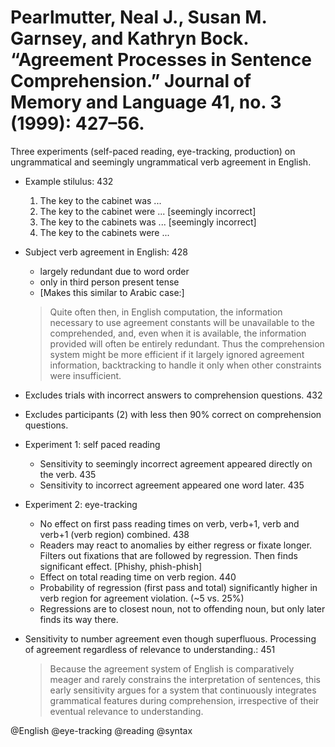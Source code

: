 # Pearlmutter, Neal J., Susan M. Garnsey, and Kathryn Bock. “Agreement Processes in Sentence Comprehension.” Journal of Memory and Language 41, no. 3 (1999): 427–56.

Three experiments (self-paced reading, eye-tracking, production) on ungrammatical and seemingly ungrammatical verb agreement in English.

- Example stilulus: 432
  1. The key to the cabinet was ...
  2. The key to the cabinet were ... [seemingly incorrect]
  3. The key to the cabinets was ... [seemingly incorrect]
  4. The key to the cabinets were ...

- Subject verb agreement in English: 428
  - largely redundant due to word order
  - only in third person present tense
  - [Makes this similar to Arabic case:] 

  > Quite often then, in English computation, the information necessary to use agreement constants will be unavailable to the comprehended, and, even when it is available, the information provided will often be entirely redundant. Thus the comprehension system might be more efficient if it largely ignored agreement information, backtracking to handle it only when other constraints were insufficient.

- Excludes trials with incorrect answers to comprehension questions. 432

- Excludes participants (2) with less then 90% correct on comprehension questions. 

- Experiment 1: self paced reading
  - Sensitivity to seemingly incorrect agreement appeared directly on the verb. 435
  - Sensitivity to incorrect agreement appeared one word later. 435

- Experiment 2: eye-tracking
  - No effect on first pass reading times on verb, verb+1, verb and verb+1 (verb region) combined. 438
  - Readers may react to anomalies by either regress or fixate longer. Filters out fixations that are followed by regression. Then finds significant effect. [Phishy, phish-phish]
  - Effect on total reading time on verb region. 440
  - Probability of regression (first pass and total) significantly higher in verb region for agreement violation. (~5 vs. 25%) 
  - Regressions are to closest noun, not to offending noun, but only later finds its way there.

- Sensitivity to number agreement even though superfluous. Processing of agreement regardless of relevance to understanding.: 451

  > Because the agreement system of English is comparatively meager and rarely constrains the interpretation of sentences, this early sensitivity argues for a system that continuously integrates grammatical features during comprehension, irrespective of their eventual relevance to understanding. 

@English
@eye-tracking
@reading
@syntax
